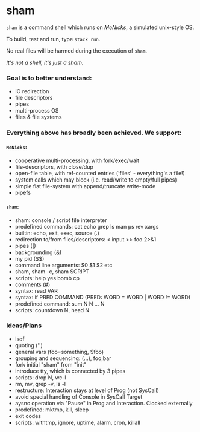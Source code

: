 # sham

`sham` is a command shell which runs on _MeNicks_, a simulated unix-style OS.

To build, test and run, type `stack run`.

No real files will be harmed during the execution of `sham`.

_It's not a shell, it's just a sham._

### Goal is to better understand:

- IO redirection
- file descriptors
- pipes
- multi-process OS
- files & file systems


### Everything above has broadly been achieved. We support:

#### `MeNicks`:
- cooperative multi-processing, with fork/exec/wait
- file-descriptors, with close/dup
- open-file table, with ref-counted entries ('files' - everything's a file!)
- system calls which may block (i.e. read/write to empty/full pipes)
- simple flat file-system with append/truncate write-mode
- pipefs

#### `sham`:
- sham: console / script file interpreter
- predefined commands: cat echo grep ls man ps rev xargs
- builtin: echo, exit, exec, source (.)
- redirection to/from files/descriptors: < input >> foo 2>&1
- pipes (|)
- backgrounding (&)
- my pid ($$)
- command line arguments: $0 $1 $2 etc
- sham, sham -c, sham SCRIPT
- scripts: help yes bomb cp
- comments (#)
- syntax: read VAR
- syntax: if PRED COMMAND   (PRED: WORD = WORD | WORD != WORD)
- predefined command: sum N N ... N
- scripts: countdown N, head N

### Ideas/Plans
- lsof
- quoting ('')
- general vars (foo=something, $foo)
- grouping and sequencing: (...), foo;bar
- fork initial "sham" from "init"
- introduce tty, which is connected by 3 pipes
- scripts: drop N, wc-l
- rm, mv, grep -v, ls -l
- restructure: Interaction stays at level of Prog (not SysCall)
- avoid special handling of Console in SysCall Target
- aysnc operation via "Pause" in Prog and Interaction. Clocked externally
- predefined: mktmp, kill, sleep
- exit codes
- scripts: withtmp, ignore, uptime, alarm, cron, killall
